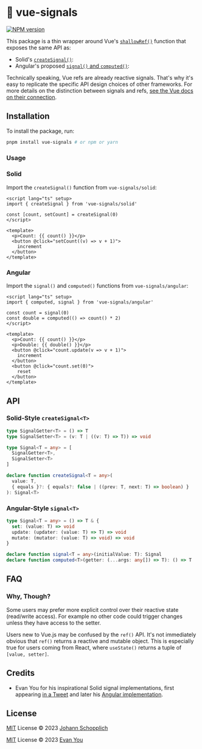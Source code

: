 # 📶 vue-signals

[![NPM version](https://img.shields.io/npm/v/vue-signals?color=a1b858&label=)](https://www.npmjs.com/package/vue-signals)

This package is a thin wrapper around Vue's [`shallowRef()`](https://vuejs.org/api/reactivity-advanced.html#shallowref) function that exposes the same API as:

- Solid's [`createSignal()`](https://www.solidjs.com/docs/latest#createsignal):
- Angular's proposed [`signal()` and `computed()`](https://github.com/angular/angular/discussions/49090):

Technically speaking, Vue refs are already reactive signals. That's why it's easy to replicate the specific API design choices of other frameworks. For more details on the distinction between signals and refs, [see the Vue docs on their connection](https://vuejs.org/guide/extras/reactivity-in-depth.html#connection-to-signals).

## Installation

To install the package, run:

```sh
pnpm install vue-signals # or npm or yarn
```

### Usage

### Solid

Import the `createSignal()` function from `vue-signals/solid`:

```vue
<script lang="ts" setup>
import { createSignal } from 'vue-signals/solid'

const [count, setCount] = createSignal(0)
</script>

<template>
  <p>Count: {{ count() }}</p>
  <button @click="setCount((v) => v + 1)">
    increment
  </button>
</template>
```

### Angular

Import the `signal()` and `computed()` functions from `vue-signals/angular`:

```vue
<script lang="ts" setup>
import { computed, signal } from 'vue-signals/angular'

const count = signal(0)
const double = computed(() => count() * 2)
</script>

<template>
  <p>Count: {{ count() }}</p>
  <p>Double: {{ double() }}</p>
  <button @click="count.update(v => v + 1)">
    increment
  </button>
  <button @click="count.set(0)">
    reset
  </button>
</template>
```

## API

### Solid-Style `createSignal<T>`

```ts
type SignalGetter<T> = () => T
type SignalSetter<T> = (v: T | ((v: T) => T)) => void

type Signal<T = any> = [
  SignalGetter<T>,
  SignalSetter<T>
]

declare function createSignal<T = any>(
  value: T,
  { equals }?: { equals?: false | ((prev: T, next: T) => boolean) }
): Signal<T>
```

### Angular-Style `signal<T>`

```ts
type Signal<T = any> = () => T & {
  set: (value: T) => void
  update: (updater: (value: T) => T) => void
  mutate: (mutator: (value: T) => void) => void
}

declare function signal<T = any>(initialValue: T): Signal
declare function computed<T>(getter: (...args: any[]) => T): () => T
```

## FAQ

### Why, Though?

Some users may prefer more explicit control over their reactive state (read/write access). For example no other code could trigger changes unless they have access to the setter.

Users new to Vue.js may be confused by the `ref()` API. It's not immediately obvious that `ref()` returns a reactive and mutable object. This is especially true for users coming from React, where `useState()` returns a tuple of `[value, setter]`.

## Credits

- Evan You for his inspirational Solid signal implementations, first appearing [in a Tweet](https://twitter.com/youyuxi/status/1618181618069573633) and later his [Angular implementation](https://twitter.com/youyuxi/status/1628214809631293440).

## License

[MIT](./LICENSE) License © 2023 [Johann Schopplich](https://github.com/johannschopplich)

[MIT](./LICENSE) License © 2023 [Evan You](https://github.com/yyx990803)
